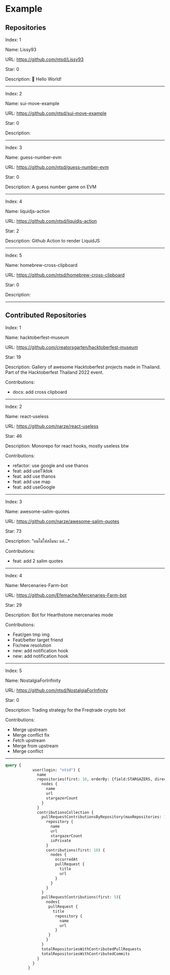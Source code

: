 # Example

## Repositories


Index: 1

Name: Lissy93

URL: https://github.com/ntsd/Lissy93

Star: 0

Description: 🥳 Hello World!

<hr />

Index: 2

Name: sui-move-example

URL: https://github.com/ntsd/sui-move-example

Star: 0

Description: 

<hr />

Index: 3

Name: guess-number-evm

URL: https://github.com/ntsd/guess-number-evm

Star: 0

Description: A guess number game on EVM

<hr />

Index: 4

Name: liquidjs-action

URL: https://github.com/ntsd/liquidjs-action

Star: 2

Description: Github Action to render LiquidJS

<hr />

Index: 5

Name: homebrew-cross-clipboard

URL: https://github.com/ntsd/homebrew-cross-clipboard

Star: 0

Description: 

<hr />


## Contributed Repositories

Index: 1

Name: hacktoberfest-museum

URL: https://github.com/creatorsgarten/hacktoberfest-museum

Star: 19

Description: Gallery of awesome Hacktoberfest projects made in Thailand. Part of the Hacktoberfest Thailand 2022 event.

Contributions:

 - docs: add cross clipboard


<hr />
Index: 2

Name: react-useless

URL: https://github.com/narze/react-useless

Star: 46

Description: Monorepo for react hooks, mostly useless btw

Contributions:

 - refactor: use google and use thanos
 - feat: add useTiktok
 - feat: add use thanos
 - feat: add use map
 - feat: add useGoogle


<hr />
Index: 3

Name: awesome-salim-quotes

URL: https://github.com/narze/awesome-salim-quotes

Star: 73

Description: "ผมไม่ใช่สลิ่มนะ แต่..."

Contributions:

 - feat: add 2 salim quotes


<hr />
Index: 4

Name: Mercenaries-Farm-bot

URL: https://github.com/Efemache/Mercenaries-Farm-bot

Star: 29

Description: Bot for Hearthstone mercenaries mode

Contributions:

 - Feat/gen tmp img
 - Feat/better target friend
 - Fix/new resolution
 - new: add notification hook
 - new: add notification hook


<hr />
Index: 5

Name: NostalgiaForInfinity

URL: https://github.com/ntsd/NostalgiaForInfinity

Star: 0

Description: Trading strategy for the Freqtrade crypto bot

Contributions:

 - Merge upstream
 - Merge conflict fix
 - Fetch upstream
 - Merge from upstream
 - Merge conflict


<hr />


```graphQL
query {
            user(login: "ntsd") {
              name
              repositories(first: 10, orderBy: {field:STARGAZERS, direction: DESC}) {
                nodes {
                  name
                  url
                  stargazerCount
                }
              }
              contributionsCollection {
                pullRequestContributionsByRepository(maxRepositories: 100, excludeFirst:true) {
                  repository {
                    name
                    url
                    stargazerCount
                    isPrivate
                  }
                  contributions(first: 10) {
                    nodes {
                      occurredAt
                      pullRequest {
                        title
                        url
                      }
                    }
                  }
                }
                pullRequestContributions(first: 5){
                  nodes{
                   pullRequest {
                     title
                      repository {
                        name
                        url
                      }
                   }
                  }
                }
                totalRepositoriesWithContributedPullRequests
                totalRepositoriesWithContributedCommits
              }
            }
          }
```
